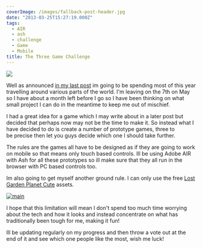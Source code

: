```yaml
---
coverImage: /images/fallback-post-header.jpg
date: "2013-03-25T15:27:19.000Z"
tags:
  - AIR
  - ash
  - challenge
  - Game
  - Mobile
title: The Three Game Challenge
---
```


![](/wp-content/uploads/2013/03/c05c1aa4a34153cda98d2ed3964498f6.png)

Well as announced [in my last post](https://mikecann.co.uk/travel/my-2013/) im going to be spending most of this year travelling around various parts of the world. I'm leaving on the 7th on May so I have about a month left before I go so I have been thinking on what small project I can do in the meantime to keep me out of mischief.

<!-- more -->

I had a great idea for a game which I may write about in a later post but decided that perhaps now may not be the time to make it. So instead what I have decided to do is create a number of prototype games, three to be precise then let you guys decide which one I should take further.

The rules are the games all have to be designed as if they are going to work on mobile so that means only touch based controls. Ill be using Adobe AIR with Ash for all these prototypes so ill make sure that they all run in the browser with PC based controls too.

Im also going to get myself another ground rule. I can only use the free [Lost Garden Planet Cute](https://www.lostgarden.com/2007/05/dancs-miraculously-flexible-game.html) assets.

[![main](/wp-content/uploads/2013/03/main.png)](https://mikecann.co.uk/personal-project/the-three-game-challenge/attachment/main-9/)

I hope that this limitation will mean I don't spend too much time worrying about the tech and how it looks and instead concentrate on what has traditionally been tough for me, making it fun!

Ill be updating regularly on my progress and then throw a vote out at the end of it and see which one people like the most, wish me luck!

&nbsp;

&nbsp;
